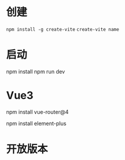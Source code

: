 
# 创建
```npm install -g create-vite```
```create-vite name```

# 启动
npm install
npm run dev
# Vue3
npm install vue-router@4

npm install element-plus

# 开放版本